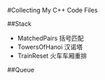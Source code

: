 #Collecting My C++ Code Files

##Stack
- MatchedPairs 括号匹配
- TowersOfHanoi 汉诺塔
- TrainReset 火车车厢重排

##Queue
 
 

